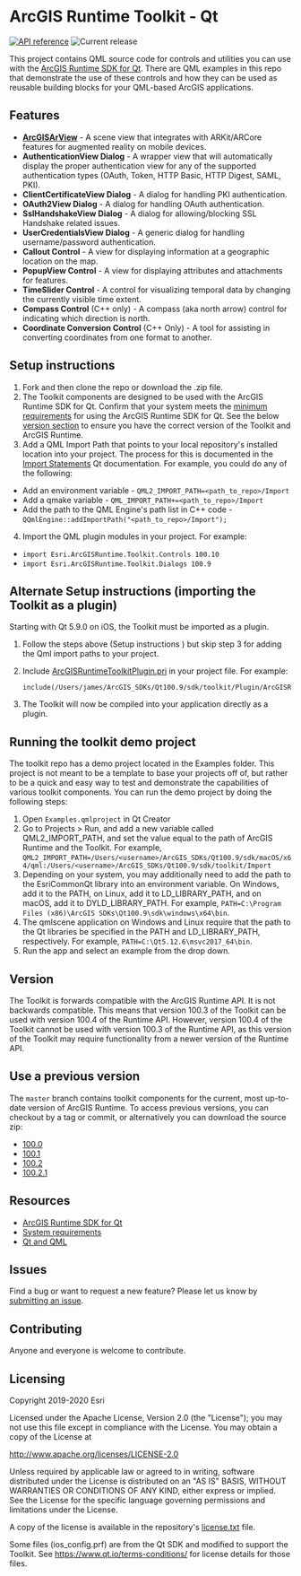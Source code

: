 # ArcGIS Runtime Toolkit - Qt

[![API reference](https://img.shields.io/badge/API_Reference-purple)](https://developers.arcgis.com/qt/latest/toolkit/api-reference/) ![Current release](https://img.shields.io/github/v/release/esri/arcgis-runtime-toolkit-qt?label=current%20release)

This project contains QML source code for controls and utilities you can use with the [ArcGIS Runtime SDK for Qt](http://developers.arcgis.com/qt). There are QML examples in this repo that demonstrate the use of these controls and how they can be used as reusable building blocks for your QML-based ArcGIS applications.

## Features

- **[ArcGISArView](https://github.com/Esri/arcgis-runtime-toolkit-qt/blob/master/Common/AR/README.md)** - A scene view that integrates with ARKit/ARCore features for augmented reality on mobile devices.
- **AuthenticationView Dialog** - A wrapper view that will automatically display the proper authentication view for any of the supported authentication types (OAuth, Token, HTTP Basic, HTTP Digest, SAML, PKI).
- **ClientCertificateView Dialog** - A dialog for handling PKI authentication.
- **OAuth2View Dialog** - A dialog for handling OAuth authentication.
- **SslHandshakeView Dialog** - A dialog for allowing/blocking SSL Handshake related issues.
- **UserCredentialsView Dialog** - A generic dialog for handling username/password authentication.
- **Callout Control** - A view for displaying information at a geographic location on the map.
- **PopupView Control** - A view for displaying attributes and attachments for features.
- **TimeSlider Control** - A control for visualizing temporal data by changing the currently visible time extent.
- **Compass Control** (C++ only) - A compass (aka north arrow) control for indicating which direction is north.
- **Coordinate Conversion Control** (C++ Only) - A tool for assisting in converting coordinates from one format to another.

## Setup instructions 

1. Fork and then clone the repo or download the .zip file.
2. The Toolkit components are designed to be used with the ArcGIS Runtime SDK for Qt. Confirm that your system meets the [minimum requirements](https://developers.arcgis.com/qt/latest/qml/guide/arcgis-runtime-sdk-for-qt-system-requirements.htm) for using the ArcGIS Runtime SDK for Qt. See the below [version section](#version) to ensure you have the correct version of the Toolkit and ArcGIS Runtime.
3. Add a QML Import Path that points to your local repository's installed location into your project. The process for this is documented in the [Import Statements](http://doc.qt.io/qt-5/qtqml-syntax-imports.html#qml-import-path) Qt documentation. For example, you could do any of the following:
  - Add an environment variable - `QML2_IMPORT_PATH=<path_to_repo>/Import`
  - Add a qmake variable - `QML_IMPORT_PATH+=<path_to_repo>/Import`
  - Add the path to the QML Engine's path list in C++ code - `QQmlEngine::addImportPath("<path_to_repo>/Import");`
4. Import the QML plugin modules in your project. For example:
  - `import Esri.ArcGISRuntime.Toolkit.Controls 100.10`
  - `import Esri.ArcGISRuntime.Toolkit.Dialogs 100.9`

## Alternate Setup instructions (importing the Toolkit as a plugin)

Starting with Qt 5.9.0 on iOS, the Toolkit must be imported as a plugin.

1. Follow the steps above (Setup instructions ) but skip step 3 for adding the Qml import paths to your project.
2. Include [ArcGISRuntimeToolkitPlugin.pri](Plugin/ArcGISRuntimeToolkitPlugin.pri) in your project file. For example:

    ```qmake 
    include(/Users/james/ArcGIS_SDKs/Qt100.9/sdk/toolkit/Plugin/ArcGISRuntimeToolkitPlugin.pri)
    ```

3. The Toolkit will now be compiled into your application directly as a plugin.

## Running the toolkit demo project

The toolkit repo has a demo project located in the Examples folder. This project is not meant to be a template to base your projects off of, but rather to be a quick and easy way to test and demonstrate the capabilities of various toolkit components. You can run the demo project by doing the following steps:

1. Open `Examples.qmlproject` in Qt Creator
2. Go to Projects > Run, and add a new variable called QML2_IMPORT_PATH, and set the value equal to the path of ArcGIS Runtime and the Toolkit. For example, `QML2_IMPORT_PATH=/Users/<username>/ArcGIS_SDKs/Qt100.9/sdk/macOS/x64/qml:/Users/<username>/ArcGIS_SDKs/Qt100.9/sdk/toolkit/Import`
3. Depending on your system, you may additionally need to add the path to the EsriCommonQt library into an environment variable. On Windows, add it to the PATH, on Linux, add it to LD_LIBRARY_PATH, and on macOS, add it to DYLD_LIBRARY_PATH. For example, `PATH=C:\Program Files (x86)\ArcGIS SDKs\Qt100.9\sdk\windows\x64\bin`.
4. The qmlscene application on Windows and Linux require that the path to the Qt libraries be specified in the PATH and LD_LIBRARY_PATH, respectively. For example, `PATH=C:\Qt5.12.6\msvc2017_64\bin`.
5. Run the app and select an example from the drop down.

## Version

The Toolkit is forwards compatible with the ArcGIS Runtime API. It is not backwards compatible. This means that version 100.3 of the Toolkit can be used with version 100.4 of the Runtime API. However, version 100.4 of the Toolkit cannot be used with version 100.3 of the Runtime API, as this version of the Toolkit may require functionality from a newer version of the Runtime API.

## Use a previous version

The `master` branch contains toolkit components for the current, most up-to-date version of ArcGIS Runtime. To access previous versions, you can checkout by a tag or commit, or alternatively you can download the source zip:

- [100.0](https://github.com/Esri/arcgis-runtime-toolkit-qt/releases/tag/1529)
- [100.1](https://github.com/Esri/arcgis-runtime-toolkit-qt/releases/tag/1744)
- [100.2](https://github.com/Esri/arcgis-runtime-toolkit-qt/releases/tag/1912)
- [100.2.1](https://github.com/Esri/arcgis-runtime-toolkit-qt/releases/tag/100.2.1)

## Resources

* [ArcGIS Runtime SDK for Qt](https://developers.arcgis.com/qt/)
* [System requirements](https://developers.arcgis.com/qt/latest/qml/guide/system-requirements.htm)
* [Qt and QML](http://www.qt.io/)

## Issues

Find a bug or want to request a new feature?  Please let us know by [submitting an issue](https://github.com/Esri/arcgis-runtime-toolkit-qt/issues/new).

## Contributing

Anyone and everyone is welcome to contribute.

## Licensing
Copyright 2019-2020 Esri

Licensed under the Apache License, Version 2.0 (the "License");
you may not use this file except in compliance with the License.
You may obtain a copy of the License at

http://www.apache.org/licenses/LICENSE-2.0

Unless required by applicable law or agreed to in writing, software
distributed under the License is distributed on an "AS IS" BASIS,
WITHOUT WARRANTIES OR CONDITIONS OF ANY KIND, either express or implied.
See the License for the specific language governing permissions and
limitations under the License.

A copy of the license is available in the repository's [license.txt](license.txt) file.

Some files (ios_config.prf) are from the Qt SDK and modified to support the Toolkit.
See https://www.qt.io/terms-conditions/ for license details for those files.
